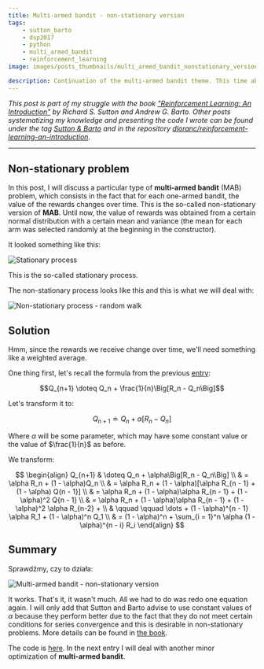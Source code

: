 ```yaml
---
title: Multi-armed bandit - non-stationary version
tags:
    - sutton_barto
    - dsp2017
    - python
    - multi_armed_bandit
    - reinforcement_learning
image: images/posts_thumbnails/multi_armed_bandit_nonstationary_version.png

description: Continuation of the multi-armed bandit theme. This time about how to deal with non-stationary versions of this problem.
---
```

*This post is part of my struggle with the book ["Reinforcement Learning: An Introduction"](http://incompleteideas.net/sutton/book/the-book-2nd.html) by Richard S. Sutton and Andrew G. Barto. Other posts systematizing my knowledge and presenting the code I wrote can be found under the tag [Sutton & Barto](/tags/sutton-and-barto) and in the repository [dloranc/reinforcement-learning-an-introduction](https://github.com/dloranc/reinforcement-learning-an-introduction).*

---

## Non-stationary problem
In this post, I will discuss a particular type of **multi-armed bandit** (MAB) problem, which consists in the fact that for each one-armed bandit, the value of the rewards changes over time. This is the so-called non-stationary version of **MAB**. Until now, the value of rewards was obtained from a certain normal distribution with a certain mean and variance (the mean for each arm was selected randomly at the beginning in the constructor).

<!-- truncate -->

It looked something like this:

![Stationary process](/images/posts/multi_armed_bandit_nonstationary_version/process_stationary.png)

This is the so-called stationary process.

The non-stationary process looks like this and this is what we will deal with:

![Non-stationary process - random walk](/images/posts/multi_armed_bandit_nonstationary_version/process_nonstationary.png)

## Solution

Hmm, since the rewards we receive change over time, we'll need something like a weighted average.

One thing first, let's recall the formula from the previous [entry](/2017/05/01/multi-armed-bandit-simple-optimization):

$$Q_{n+1} \doteq Q_n + \frac{1}{n}\Big[R_n - Q_n\Big]$$

Let's transform it to:

$$Q_{n+1} \doteq Q_n + \alpha\Big[R_n - Q_n\Big]$$

Where $\alpha$ will be some parameter, which may have some constant value or the value of $\frac{1}{n}$ as before.

We transform:

$$
\begin{align} Q_{n+1} & \doteq Q_n + \alpha\Big[R_n - Q_n\Big] \\
& = \alpha R_n + (1 - \alpha)Q_n \\
& = \alpha R_n + (1 - \alpha)[\alpha R_{n - 1} + (1 - \alpha) Q{n - 1}] \\
& = \alpha R_n + (1 - \alpha)\alpha R_{n - 1} + (1 - \alpha)^2 Q{n - 1} \\
& = \alpha R_n + (1 - \alpha)\alpha R_{n - 1} + (1 - \alpha)^2 \alpha R_{n-2} + \\
& \qquad \qquad \dots + (1 - \alpha)^{n - 1} \alpha R_1 + (1 - \alpha)^n Q_1 \\
& = (1 - \alpha)^n + \sum_{i = 1}^n \alpha (1 - \alpha)^{n - i} R_i
\end{align}
$$

## Summary

Sprawdźmy, czy to działa:

![Multi-armed bandit - non-stationary version](/images/posts/multi_armed_bandit_nonstationary_version/rewards.png)

It works. That's it, it wasn't much. All we had to do was redo one equation again. I will only add that Sutton and Barto advise to use constant values ​​of $\alpha$ because they perform better due to the fact that they do not meet certain conditions for series convergence and this is desirable in non-stationary problems. More details can be found in [the book](http://incompleteideas.net/sutton/book/the-book.html).

The code is [here](https://github.com/dloranc/reinforcement-learning-an-introduction/blob/master/01_multi_arm_bandits/03_nonstationary.py). In the next entry I will deal with another minor optimization of **multi-armed bandit**.
